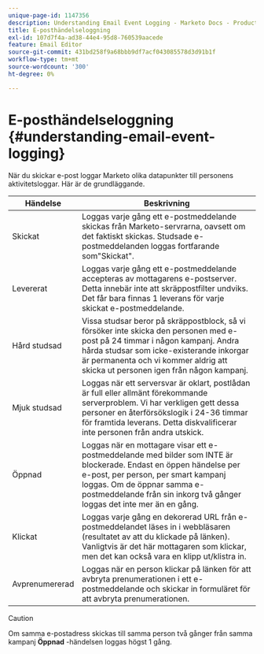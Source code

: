```yaml
---
unique-page-id: 1147356
description: Understanding Email Event Logging - Marketo Docs - Product Documentation
title: E-posthändelseloggning
exl-id: 107d7f4a-ad38-44e4-95d8-760539aacede
feature: Email Editor
source-git-commit: 431bd258f9a68bbb9df7acf043085578d3d91b1f
workflow-type: tm+mt
source-wordcount: '300'
ht-degree: 0%

---
```


# E-posthändelseloggning {#understanding-email-event-logging}

När du skickar e-post loggar Marketo olika datapunkter till personens aktivitetsloggar. Här är de grundläggande.

| Händelse | Beskrivning |
|---|---|
| Skickat | Loggas varje gång ett e-postmeddelande skickas från Marketo-servrarna, oavsett om det faktiskt skickas. Studsade e-postmeddelanden loggas fortfarande som&quot;Skickat&quot;. |
| Levererat | Loggas varje gång ett e-postmeddelande accepteras av mottagarens e-postserver. Detta innebär inte att skräppostfilter undviks. Det får bara finnas 1 leverans för varje skickat e-postmeddelande. |
| Hård studsad | Vissa studsar beror på skräppostblock, så vi försöker inte skicka den personen med e-post på 24 timmar i någon kampanj. Andra hårda studsar som icke-existerande inkorgar är permanenta och vi kommer aldrig att skicka ut personen igen från någon kampanj. |
| Mjuk studsad | Loggas när ett serversvar är oklart, postlådan är full eller allmänt förekommande serverproblem. Vi har verkligen gett dessa personer en återförsökslogik i 24-36 timmar för framtida leverans. Detta diskvalificerar inte personen från andra utskick. |
| Öppnad | Loggas när en mottagare visar ett e-postmeddelande med bilder som INTE är blockerade. Endast en öppen händelse per e-post, per person, per smart kampanj loggas. Om de öppnar samma e-postmeddelande från sin inkorg två gånger loggas det inte mer än en gång. |
| Klickat | Loggas varje gång en dekorerad URL från e-postmeddelandet läses in i webbläsaren (resultatet av att du klickade på länken). Vanligtvis är det här mottagaren som klickar, men det kan också vara en klipp ut/klistra in. |
| Avprenumererad | Loggas när en person klickar på länken för att avbryta prenumerationen i ett e-postmeddelande och skickar in formuläret för att avbryta prenumerationen. |

>[!CAUTION]
>
>Om samma e-postadress skickas till samma person två gånger från samma kampanj **Öppnad** -händelsen loggas högst 1 gång.
